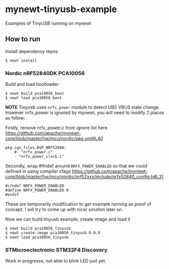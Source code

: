 # mynewt-tinyusb-example
Examples of TinyUSB running on mynewt

## How to run

Install dependency repos

```
$ newt install
```

### Nordic nRF52840DK PCA10056

Build and load bootloader

```
$ newt build pca10056_boot
$ newt load pca10056_boot
```

**NOTE** Tinyusb uses `nrfx_power` module to detect UBS VBUS state change. However nrfx_power is ignored by
mynewt, you will need to modify 2 places as follow:

Firstly, remove nrfx_power.c from ignore list here https://github.com/apache/mynewt-core/blob/master/hw/mcu/nordic/pkg.yml#L40

```
pkg.ign_files.BSP_NRF52840:
    #- "nrfx_power.c"
    - "nrfx_power_clock.c"
```

Secondly, wrap #ifndef around `NRFX_POWER_ENABLED` so that we could defined in using compiler cfags https://github.com/apache/mynewt-core/blob/master/hw/mcu/nordic/nrf52xxx/include/nrfx52840_config.h#L31

```
#ifndef NRFX_POWER_ENABLED
#define NRFX_POWER_ENABLED 0
#endif
```

These are temporarily modification to get example running as proof of concept. I will try to come up with nicer solution later on.

Now we can build tinyusb example, create image and load it

```
$ newt build pca10056_tinyusb
$ newt create-image pca10056_tinyusb 0.0.0
$ newt load pca10056_tinyusb
```

### STMicroeclectronic STM32F4 Discovery

Work in progresss, not able to blink LED just yet.

